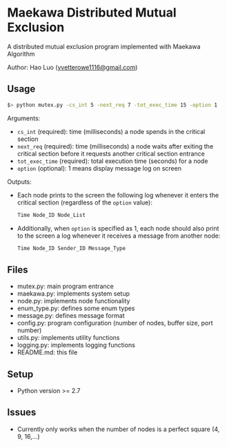 Maekawa Distributed Mutual Exclusion
====================================
A distributed mutual exclusion program implemented with Maekawa Algorithm

Author: Hao Luo (yvetterowe1116@gmail.com)

Usage
-----
```bash
$> python mutex.py -cs_int 5 -next_req 7 -tot_exec_time 15 -option 1
```

Arguments:
* `cs_int` (required): time (milliseconds) a node spends in the critical section
* `next_req` (required): time (milliseconds) a node waits after exiting the critical section before it requests another critical section entrance
* `tot_exec_time` (required): total execution time (seconds) for a node
* `option` (optional): 1 means display message log on screen

Outputs:
* Each node prints to the screen the following log whenever it enters the critical section (regardless of the `option` value):
	```bash
	Time Node_ID Node_List
	```
* Additionally, when `option` is specified as 1, each node should also print to the screen a log whenever it receives a message from another node:
	```bash
	Time Node_ID Sender_ID Message_Type
	```
	
Files
-----
* mutex.py: main program entrance
* maekawa.py: implements system setup
* node.py: implements node functionality
* enum_type.py: defines some enum types
* message.py: defines message format 
* config.py: program configuration (number of nodes, buffer size, port number)
* utils.py: implements utility functions
* logging.py: implements logging functions
* README.md: this file

Setup
-----
* Python version >= 2.7

Issues
-----
* Currently only works when the number of nodes is a perfect square (4, 9, 16,...)
